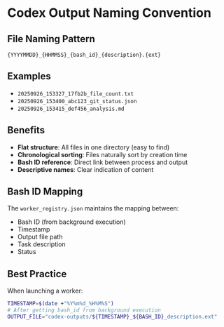 # Codex Output Naming Convention

## File Naming Pattern
```
{YYYYMMDD}_{HHMMSS}_{bash_id}_{description}.{ext}
```

## Examples
- `20250926_153327_17fb2b_file_count.txt`
- `20250926_153400_abc123_git_status.json`
- `20250926_153415_def456_analysis.md`

## Benefits
- **Flat structure**: All files in one directory (easy to find)
- **Chronological sorting**: Files naturally sort by creation time
- **Bash ID reference**: Direct link between process and output
- **Descriptive names**: Clear indication of content

## Bash ID Mapping
The `worker_registry.json` maintains the mapping between:
- Bash ID (from background execution)
- Timestamp
- Output file path
- Task description
- Status

## Best Practice
When launching a worker:
```bash
TIMESTAMP=$(date +"%Y%m%d_%H%M%S")
# After getting bash_id from background execution
OUTPUT_FILE="codex-outputs/${TIMESTAMP}_${BASH_ID}_description.ext"
```
